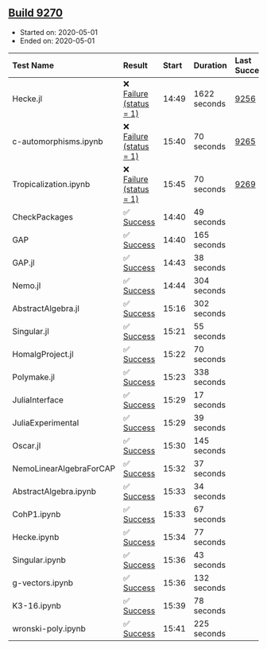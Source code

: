 ## [Build 9270](https://oscarci.mathematik.uni-kl.de/job/oscar/9270/)

* Started on: 2020-05-01
* Ended on: 2020-05-01

| Test Name    | Result | Start | Duration | Last Success | First Failure |
|:-------------|:-------|:------|:---------|:-------------|:--------------|
| Hecke.jl | ❌ [Failure (status = 1)](https://oscarci.mathematik.uni-kl.de/job/oscar/9270/artifact/logs/build-9270/Hecke.jl.log) | 14:49 | 1622 seconds | [9256](https://oscarci.mathematik.uni-kl.de/job/oscar/9256/) | [9257](https://oscarci.mathematik.uni-kl.de/job/oscar/9257/) |
| c-automorphisms.ipynb | ❌ [Failure (status = 1)](https://oscarci.mathematik.uni-kl.de/job/oscar/9270/artifact/logs/build-9270/c-automorphisms.ipynb.log) | 15:40 | 70 seconds | [9265](https://oscarci.mathematik.uni-kl.de/job/oscar/9265/) | [9266](https://oscarci.mathematik.uni-kl.de/job/oscar/9266/) |
| Tropicalization.ipynb | ❌ [Failure (status = 1)](https://oscarci.mathematik.uni-kl.de/job/oscar/9270/artifact/logs/build-9270/Tropicalization.ipynb.log) | 15:45 | 70 seconds | [9269](https://oscarci.mathematik.uni-kl.de/job/oscar/9269/) | [9270](https://oscarci.mathematik.uni-kl.de/job/oscar/9270/) |
| CheckPackages | ✅ [Success](https://oscarci.mathematik.uni-kl.de/job/oscar/9270/artifact/logs/build-9270/CheckPackages.log) | 14:40 | 49 seconds |  |  |
| GAP | ✅ [Success](https://oscarci.mathematik.uni-kl.de/job/oscar/9270/artifact/logs/build-9270/GAP.log) | 14:40 | 165 seconds |  |  |
| GAP.jl | ✅ [Success](https://oscarci.mathematik.uni-kl.de/job/oscar/9270/artifact/logs/build-9270/GAP.jl.log) | 14:43 | 38 seconds |  |  |
| Nemo.jl | ✅ [Success](https://oscarci.mathematik.uni-kl.de/job/oscar/9270/artifact/logs/build-9270/Nemo.jl.log) | 14:44 | 304 seconds |  |  |
| AbstractAlgebra.jl | ✅ [Success](https://oscarci.mathematik.uni-kl.de/job/oscar/9270/artifact/logs/build-9270/AbstractAlgebra.jl.log) | 15:16 | 302 seconds |  |  |
| Singular.jl | ✅ [Success](https://oscarci.mathematik.uni-kl.de/job/oscar/9270/artifact/logs/build-9270/Singular.jl.log) | 15:21 | 55 seconds |  |  |
| HomalgProject.jl | ✅ [Success](https://oscarci.mathematik.uni-kl.de/job/oscar/9270/artifact/logs/build-9270/HomalgProject.jl.log) | 15:22 | 70 seconds |  |  |
| Polymake.jl | ✅ [Success](https://oscarci.mathematik.uni-kl.de/job/oscar/9270/artifact/logs/build-9270/Polymake.jl.log) | 15:23 | 338 seconds |  |  |
| JuliaInterface | ✅ [Success](https://oscarci.mathematik.uni-kl.de/job/oscar/9270/artifact/logs/build-9270/JuliaInterface.log) | 15:29 | 17 seconds |  |  |
| JuliaExperimental | ✅ [Success](https://oscarci.mathematik.uni-kl.de/job/oscar/9270/artifact/logs/build-9270/JuliaExperimental.log) | 15:29 | 39 seconds |  |  |
| Oscar.jl | ✅ [Success](https://oscarci.mathematik.uni-kl.de/job/oscar/9270/artifact/logs/build-9270/Oscar.jl.log) | 15:30 | 145 seconds |  |  |
| NemoLinearAlgebraForCAP | ✅ [Success](https://oscarci.mathematik.uni-kl.de/job/oscar/9270/artifact/logs/build-9270/NemoLinearAlgebraForCAP.log) | 15:32 | 37 seconds |  |  |
| AbstractAlgebra.ipynb | ✅ [Success](https://oscarci.mathematik.uni-kl.de/job/oscar/9270/artifact/logs/build-9270/AbstractAlgebra.ipynb.log) | 15:33 | 34 seconds |  |  |
| CohP1.ipynb | ✅ [Success](https://oscarci.mathematik.uni-kl.de/job/oscar/9270/artifact/logs/build-9270/CohP1.ipynb.log) | 15:33 | 67 seconds |  |  |
| Hecke.ipynb | ✅ [Success](https://oscarci.mathematik.uni-kl.de/job/oscar/9270/artifact/logs/build-9270/Hecke.ipynb.log) | 15:34 | 77 seconds |  |  |
| Singular.ipynb | ✅ [Success](https://oscarci.mathematik.uni-kl.de/job/oscar/9270/artifact/logs/build-9270/Singular.ipynb.log) | 15:36 | 43 seconds |  |  |
| g-vectors.ipynb | ✅ [Success](https://oscarci.mathematik.uni-kl.de/job/oscar/9270/artifact/logs/build-9270/g-vectors.ipynb.log) | 15:36 | 132 seconds |  |  |
| K3-16.ipynb | ✅ [Success](https://oscarci.mathematik.uni-kl.de/job/oscar/9270/artifact/logs/build-9270/K3-16.ipynb.log) | 15:39 | 78 seconds |  |  |
| wronski-poly.ipynb | ✅ [Success](https://oscarci.mathematik.uni-kl.de/job/oscar/9270/artifact/logs/build-9270/wronski-poly.ipynb.log) | 15:41 | 225 seconds |  |  |
